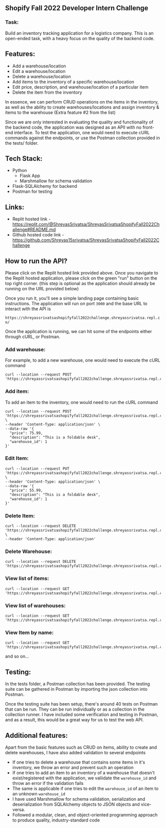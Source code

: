 ## Shopify Fall 2022 Developer Intern Challenge

### Task:
Build an inventory tracking application for a logistics company. This is an open-ended task, with a heavy focus on the quality of the backend code. 

## Features:
* Add a warehouse/location
* Edit a warehouse/location
* Delete a warehouse/location
* Add items to the inventory of a specific warehouse/location
* Edit price, description, and warehouse/location of a particular item
* Delete the item from the inventory

In essence, we can perform CRUD operations on the items in the inventory, as well as the ability to create warehouses/locations and assign inventory & items to the warehouse (Extra feature #2 from the list)

Since we are only interested in evaluating the quality and functionality of the backend code, the application was designed as an APIl with no front-end interface. To test the application, one would need to execute cURL commands against the endpoints, or use the Postman collection provided in the tests/ folder.

## Tech Stack:
* Python
  * Flask App
  * Marshmallow for schema validation
* Flask-SQLAlchemy for backend
* Postman for testing

## Links:
* Replit hosted link - https://replit.com/@ShreyasSrivatsa/ShreyasSrivatsaShopifyFall2022Challenge#README.md
* Github hosted code link - https://github.com/Shreyas15srivatsa/ShreyasSrivatsaShopifyFall2022Challenge

## How to run the API?
Please click on the Replit hosted link provided above. Once you navigate to the Replit hosted application, please click on the green "run" button on the top right corner. (this step is optional as the application should already be running on the URL provided below)

Once you run it, you'll see a simple landing page containing basic instructions. The application will run on port `3000` and the base URL to interact with the API is 

``` https://shreyassrivatsashopifyfall2022challenge.shreyassrivatsa.repl.co/ ```

Once the application is running, we can hit some of the endpoints either through cURL, or Postman. 


### Add warehouse:
For example, to add a new warehouse, one would need to execute the cURL command 

``` 
curl --location --request POST 'https://shreyassrivatsashopifyfall2022challenge.shreyassrivatsa.repl.co/warehouse/warehouse_1'
```

### Add item:

To add an item to the inventory, one would need to run the cURL command 

```
curl --location --request POST 'https://shreyassrivatsashopifyfall2022challenge.shreyassrivatsa.repl.co/item/desk' \
--header 'Content-Type: application/json' \
--data-raw '{
  "price": 75.99,
  "description": "This is a foldable desk",
  "warehouse_id": 1
}' 
```

### Edit Item:

```
curl --location --request PUT 'https://shreyassrivatsashopifyfall2022challenge.shreyassrivatsa.repl.co/item/desk' \
--header 'Content-Type: application/json' \
--data-raw '{
  "price": 55.99,
  "description": "This is a foldable desk",
  "warehouse_id": 1
}'
```
### Delete Item:

```
curl --location --request DELETE 'https://shreyassrivatsashopifyfall2022challenge.shreyassrivatsa.repl.co/item/desk' \
--header 'Content-Type: application/json'
```

### Delete Warehouse:

```
curl --location --request DELETE 'https://shreyassrivatsashopifyfall2022challenge.shreyassrivatsa.repl.co/warehouse/warehouse_1'
```

### View list of items:
```
curl --location --request GET 'https://shreyassrivatsashopifyfall2022challenge.shreyassrivatsa.repl.co/items'
```

### View list of warehouses:
```
curl --location --request GET 'https://shreyassrivatsashopifyfall2022challenge.shreyassrivatsa.repl.co/warehouses'
```

### View Item by name:
```
curl --location --request GET 'https://shreyassrivatsashopifyfall2022challenge.shreyassrivatsa.repl.co/item/lamp'
```

and so on... 

## Testing:
In the tests folder, a Postman collection has been provided. The testing suite can be gathered in Postman by importing the json collection into Postman. 

Once the testing suite has been setup, there's around 40 tests on Postman that can be run. They can be run individually or as a collection in the collection runner. I have included some verification and testing in Postman, and as a result, this would be a great way for us to test the web API. 

## Additional features:
Apart from the basic features such as CRUD on items, ability to create and delete warehouses, I have also added validation to several endpoints

* If one tries to delete a warehouse that contains some items in it's inventory, we throw an error and prevent such an operation
* If one tries to add an item to an inventory of a warehouse that doesn't exist/registered with the application, we valiidate the `warehouse_id` and throw an error if the validation fails
* The same is applicable if one tries to edit the `warehouse_id` of an item to an unknown `warehouse_id`
* I have used Marshmallow for schema validation, serialization and deserialization from SQLAlchemy objects to JSON objects and vice-versa.
* Followed a modular, clean, and object-oriented programming approach to produce quality, industry-standard code
